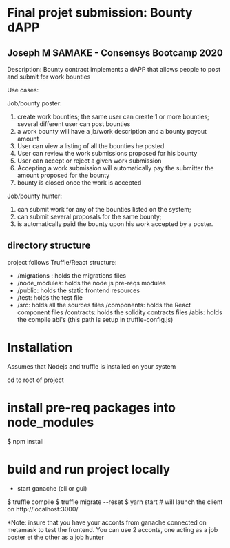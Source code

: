 # Final projet submission: Bounty dAPP
## Joseph M SAMAKE - Consensys Bootcamp 2020

Description: Bounty contract implements a dAPP that allows people to post and submit for work bounties

Use cases:

Job/bounty poster:
1. create work bounties; the same user can create 1 or more bounties; several different user can post bounties
2. a work bounty will have a jb/work description and a bounty payout amount
3. User can view a listing of all the bounties he posted
4. User can review the work submissions proposed for his bounty
5. User can accept or reject a given work submission
6. Accepting a work submission will automatically pay the submitter the amount proposed for the bounty
7. bounty is closed once the work is accepted

Job/bounty hunter:
1. can submit work for any of the bounties listed on the system;
2. can submit several proposals for the same bounty;
3. is automatically paid the bounty upon his work accepted by a poster.

## directory structure

project follows Truffle/React structure:

- /migrations : holds the migrations files
- /node_modules: holds the node js pre-reqs modules
- /public: holds the static frontend resources
- /test: holds the test file
- /src: holds all the sources files 
	/components: holds the React component files
	/contracts: holds the solidity contracts files
	/abis: holds the compile abi's (this path is setup in truffle-config.js)

# Installation

Assumes that Nodejs and truffle is installed on your system

cd to root of project

# install pre-req packages into node_modules
$ npm install 


# build and run project locally
- start ganache (cli or gui)

$ truffle compile
$ truffle migrate --reset
$ yarn start   # will launch the client on http://localhost:3000/  

*Note: insure that you have your acconts from ganache connected on metamask to test the frontend.
You can use 2 acconts, one acting as a job poster et the other as a job hunter

   
